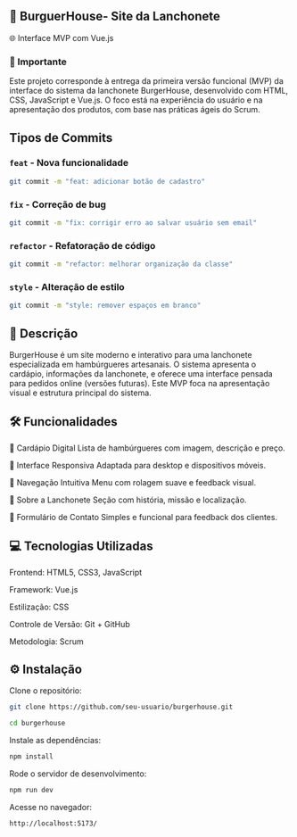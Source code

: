 ##  🍔 BurguerHouse- Site da Lanchonete
🌐 Interface MVP com Vue.js

### 📌 Importante
Este projeto corresponde à entrega da primeira versão funcional (MVP) da interface do sistema da lanchonete BurgerHouse, desenvolvido com HTML, CSS, JavaScript e Vue.js. O foco está na experiência do usuário e na apresentação dos produtos, com base nas práticas ágeis do Scrum.


## Tipos de Commits

### `feat` - Nova funcionalidade
```bash
git commit -m "feat: adicionar botão de cadastro"
```

### `fix` - Correção de bug
```bash
git commit -m "fix: corrigir erro ao salvar usuário sem email"
```

### `refactor` - Refatoração de código
```bash
git commit -m "refactor: melhorar organização da classe"
```

### `style` - Alteração de estilo
```bash
git commit -m "style: remover espaços em branco"
```


## 📖 Descrição
BurgerHouse é um site moderno e interativo para uma lanchonete especializada em hambúrgueres artesanais. O sistema apresenta o cardápio, informações da lanchonete, e oferece uma interface pensada para pedidos online (versões futuras). Este MVP foca na apresentação visual e estrutura principal do sistema.

## 🛠️ Funcionalidades
🍔 Cardápio Digital
Lista de hambúrgueres com imagem, descrição e preço.

📱 Interface Responsiva
Adaptada para desktop e dispositivos móveis.

🧭 Navegação Intuitiva
Menu com rolagem suave e feedback visual.

📌 Sobre a Lanchonete
Seção com história, missão e localização.

📨 Formulário de Contato
Simples e funcional para feedback dos clientes.


## 💻 Tecnologias Utilizadas
Frontend: HTML5, CSS3, JavaScript

Framework: Vue.js

Estilização: CSS

Controle de Versão: Git + GitHub

Metodologia: Scrum


## ⚙️ Instalação
Clone o repositório:
```bash
git clone https://github.com/seu-usuario/burgerhouse.git
```

```bash
cd burgerhouse
```
Instale as dependências:

```bash
npm install
```
Rode o servidor de desenvolvimento:

```bash
npm run dev
```
Acesse no navegador:
```bash
http://localhost:5173/
```
